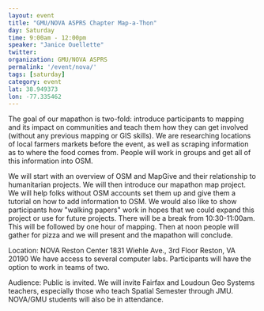 ```yaml
---
layout: event
title: "GMU/NOVA ASPRS Chapter Map-a-Thon"
day: Saturday
time: 9:00am - 12:00pm
speaker: "Janice Ouellette"
twitter: 
organization: GMU/NOVA ASPRS
permalink: '/event/nova/'
tags: [saturday]
category: event
lat: 38.949373
lon: -77.335462
---
```


The goal of our mapathon is two-fold:  introduce participants to mapping and its impact on communities and teach them how they can get involved (without any previous mapping or GIS skills). We are researching locations of local farmers markets before the event, as well as scraping information as to where the food comes from. People will work in groups and get all of this information into OSM.

We will start with an overview of OSM and MapGive and their relationship to humanitarian projects.  We will then introduce our mapathon map project.  We will help folks without OSM accounts set them up and give them a tutorial on how to add information to OSM.  We would also like to show participants how "walking papers" work in hopes that we could expand this project or use for future projects. There will be a break from 10:30-11:00am. This will be followed by one hour of mapping. Then at noon people will gather for pizza and we will present and the mapathon will conclude.

Location:  NOVA Reston Center  1831 Wiehle Ave., 3rd Floor  Reston, VA 20190  We have access to several computer labs.  Participants will have the option to work in teams of two.

Audience:  Public is invited. We will invite Fairfax and Loudoun Geo Systems teachers, especially those who teach Spatial Semester through JMU.  NOVA/GMU students will also be in attendance. 
